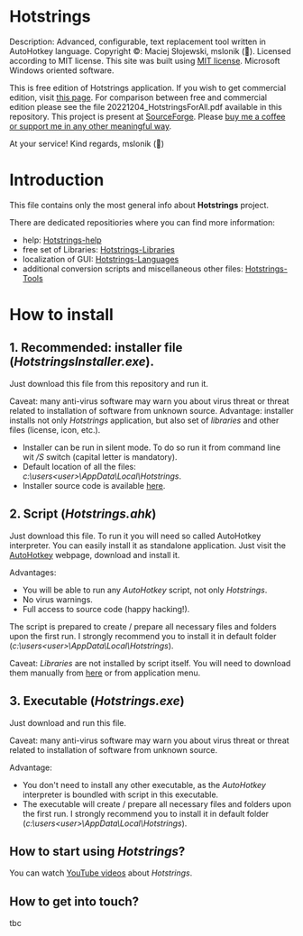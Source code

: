 # Hotstrings

Description: Advanced, configurable, text replacement tool written in AutoHotkey language. 
Copyright ©: Maciej Słojewski, mslonik (🐘).
Licensed according to MIT license. This site was built using [MIT license](https://en.wikipedia.org/wiki/MIT_License).
Microsoft Windows oriented software.

This is free edition of Hotstrings application. If you wish to get commercial edition, visit [this page](https://hotstrings.technology/).
For comparison between free and commercial edition please see the file 20221204_HotstringsForAll.pdf available in this repository.
This project is present at [SourceForge](https://sourceforge.net/projects/hotstrings/).
Please [buy me a coffee or support me in any other meaningful way](https://www.patreon.com/user?u=18185391).

At your service! Kind regards, mslonik (🐘)


# Introduction

This file contains only the most general info about **Hotstrings** project.

There are dedicated repositiories where you can find more information:

- help: [Hotstrings-help](https://github.com/mslonik/Hotstrings-Help)
- free set of Libraries: [Hotstrings-Libraries](https://github.com/mslonik/Hotstrings-Libraries)
- localization of GUI: [Hotstrings-Languages](https://github.com/mslonik/Hotstrings-Languages)
- additional conversion scripts and miscellaneous other files: [Hotstrings-Tools](https://github.com/mslonik/Hotstrings-Tools)

# How to install

## 1. Recommended: installer file (*HotstringsInstaller.exe*). 
 
Just download this file from this repository and run it. 

Caveat: many anti-virus software may warn you about virus threat or threat related to installation of software from unknown source.
Advantage: installer installs not only *Hotstrings* application, but also set of *libraries* and other files (license, icon, etc.).

- Installer can be run in silent mode. To do so run it from command line wit */S* switch (capital letter is mandatory).
- Default location of all the files: *c:\users\<user>\AppData\Local\Hotstrings*.
- Installer source code is available [here](https://github.com/mslonik/Hotstrings-NSIS_installer).


## 2. Script (*Hotstrings.ahk*)

Just download this file. To run it you will need so called AutoHotkey interpreter. You can easily install it as standalone application. Just visit the [AutoHotkey](https://www.autohotkey.com/) webpage, download and install it. 

Advantages:
- You will be able to run any *AutoHotkey* script, not only *Hotstrings*.
- No virus warnings.
- Full access to source code (happy hacking!).

The script is prepared to create / prepare all necessary files and folders upon the first run. I strongly recommend you to install it in default folder (*c:\users\<user>\AppData\Local\Hotstrings*).

Caveat: *Libraries* are not installed by script itself. You will need to download them manually from [here](https://github.com/mslonik/Hotstrings-Libraries) or from application menu.


## 3. Executable (*Hotstrings.exe*)

Just download and run this file.

Caveat: many anti-virus software may warn you about virus threat or threat related to installation of software from unknown source.

Advantage: 
- You don't need to install any other executable, as the *AutoHotkey* interpreter is boundled with script in this executable.
- The executable will create / prepare all necessary files and folders upon the first run. I strongly recommend you to install it in default folder (*c:\users\<user>\AppData\Local\Hotstrings*).


## How to start using *Hotstrings*?

You can watch [YouTube videos](https://youtu.be/O5TihlOUaAE?si=Hiq7GF3JXmVvEfa-) about *Hotstrings*.

## How to get into touch?
tbc